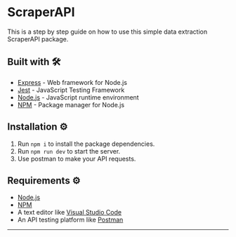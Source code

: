 # ScraperAPI

This is a step by step guide on how to use this simple data extraction ScraperAPI package.

## Built with 🛠️

- [Express](https://expressjs.com/) - Web framework for Node.js
- [Jest](https://jestjs.io/) - JavaScript Testing Framework
- [Node.js](https://nodejs.org/) - JavaScript runtime environment
- [NPM](https://www.npmjs.com/) - Package manager for Node.js

## Installation ⚙️

1. Run `npm i` to install the package dependencies.
2. Run `npm run dev` to start the server.
3. Use postman to make your API requests.

## Requirements ⚙️

- [Node.js](https://nodejs.org/)
- [NPM](https://www.npmjs.com/)
- A text editor like [Visual Studio Code](https://code.visualstudio.com/)
- An API testing platform like [Postman](https://www.postman.com/)

---
